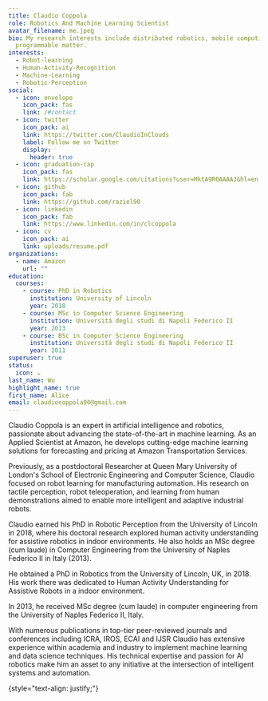 ```yaml
---
title: Claudio Coppola
role: Robotics And Machine Learning Scientist
avatar_filename: me.jpeg
bio: My research interests include distributed robotics, mobile computing and
  programmable matter.
interests:
  - Robot-learning
  - Human-Activity-Recognition
  - Machine-Learning
  - Robotic-Perception
social:
  - icon: envelope
    icon_pack: fas
    link: /#contact
  - icon: twitter
    icon_pack: ai
    link: https://twitter.com/ClaudioInClouds
    label: Follow me on Twitter
    display:
      header: true
  - icon: graduation-cap
    icon_pack: fas
    link: https://scholar.google.com/citations?user=MktA9R0AAAAJ&hl=en
  - icon: github
    icon_pack: fab
    link: https://github.com/raziel90
  - icon: linkedin
    icon_pack: fab
    link: https://www.linkedin.com/in/clcoppola
  - icon: cv
    icon_pack: ai
    link: uploads/resume.pdf
organizations:
  - name: Amazon
    url: ""
education:
  courses:
    - course: PhD in Robotics
      institution: University of Lincoln
      year: 2018
    - course: MSc in Computer Science Engineering
      institution: Universitá degli studi di Napoli Federico II
      year: 2013
    - course: BSc in Computer Science Engineering
      institution: Universitá degli studi di Napoli Federico II
      year: 2011
superuser: true
status:
  icon: ☕️
last_name: Wu
highlight_name: true
first_name: Alice
email: claudiocoppola90@gmail.com
---
```

Claudio Coppola is an expert in artificial intelligence and robotics, passionate about advancing the state-of-the-art in machine learning. As an Applied Scientist at Amazon, he develops cutting-edge machine learning solutions for forecasting and pricing at Amazon Transportation Services.

Previously, as a postdoctoral Researcher at Queen Mary University of London's School of Electronic Engineering and Computer Science, Claudio focused on robot learning for manufacturing automation. His research on tactile perception, robot teleoperation, and learning from human demonstrations aimed to enable more intelligent and adaptive industrial robots.

Claudio earned his PhD in Robotic Perception from the University of Lincoln in 2018, where his doctoral research explored human activity understanding for assistive robotics in indoor environments. He also holds an MSc degree (cum laude) in Computer Engineering from the University of Naples Federico II in Italy (2013).

He obtained a PhD in Robotics from the University of Lincoln, UK, in 2018. His work there was dedicated to Human Activity Understanding for Assistive Robots in a indoor environment.

In 2013, he received MSc degree (cum laude) in computer engineering from the University of Naples Federico II, Italy.  

With numerous publications in top-tier peer-reviewed journals and conferences including ICRA, IROS, ECAI  and IJSR Claudio has extensive experience within academia and industry to implement machine learning and data science techniques. His technical expertise and passion for AI robotics make him an asset to any initiative at the intersection of intelligent systems and automation.

{style="text-align: justify;"}
